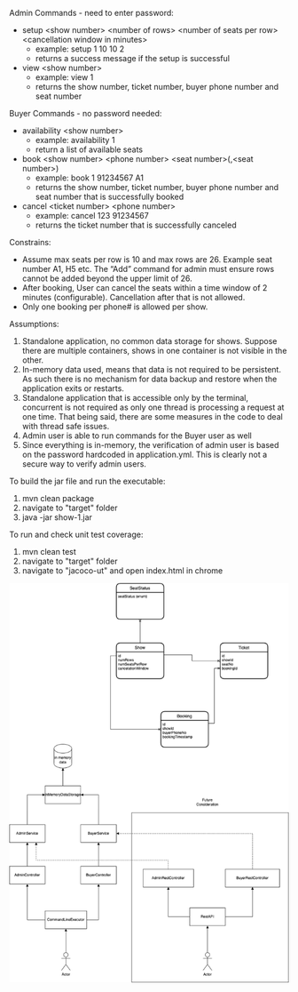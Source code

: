 Admin Commands - need to enter password:

- setup \<show number> \<number of rows> \<number of seats per row> \<cancellation window in minutes>
    - example: setup 1 10 10 2
    - returns a success message if the setup is successful
- view \<show number>
    - example: view 1
    - returns the show number, ticket number, buyer phone number and seat number

Buyer Commands - no password needed:

- availability \<show number>
    - example: availability 1
    - return a list of available seats
- book \<show number> \<phone number> \<seat number>(,\<seat number>)
    - example: book 1 91234567 A1
    - returns the show number, ticket number, buyer phone number and seat number that is successfully booked
- cancel \<ticket number> \<phone number>
    - example: cancel 123 91234567
    - returns the ticket number that is successfully canceled

Constrains:

- Assume max seats per row is 10 and max rows are 26. Example seat number A1, H5 etc. The “Add” command for admin must
  ensure rows cannot be added beyond the upper limit of 26.
- After booking, User can cancel the seats within a time window of 2 minutes (configurable). Cancellation after that is
  not allowed.
- Only one booking per phone# is allowed per show.

Assumptions:

1) Standalone application, no common data storage for shows. Suppose there are multiple containers, shows in one
   container is not visible in the other.
2) In-memory data used, means that data is not required to be persistent. As such there is no mechanism for data backup
   and restore when the application exits or restarts.
3) Standalone application that is accessible only by the terminal, concurrent is not required as only one thread is
   processing a request at one time. That being said, there are some measures in the code to deal with thread safe
   issues.
4) Admin user is able to run commands for the Buyer user as well
5) Since everything is in-memory, the verification of admin user is based on the password hardcoded in application.yml.
   This is clearly not a secure way to verify admin users.

To build the jar file and run the executable:

1) mvn clean package
2) navigate to "target" folder
3) java -jar show-1.jar

To run and check unit test coverage:

1) mvn clean test
2) navigate to "target" folder
3) navigate to "jacoco-ut" and open index.html in chrome

![Design](https://raw.githubusercontent.com/Tingkai911/show/main/jpm.drawio.png)
